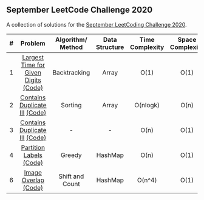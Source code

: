 ## September LeetCode Challenge 2020

A collection of solutions for the [September LeetCoding Challenge 2020](https://leetcode.com/explore/challenge/card/september-leetcoding-challenge/).

| # | Problem | Algorithm/ Method | Data Structure | Time Complexity | Space Complexity |  Difficulty |
|:-:|:-:|:-:|:-:|:-:|:-:|:-:|
| 1 | [Largest Time for Given Digits](https://leetcode.com/explore/challenge/card/september-leetcoding-challenge/554/week-1-september-1st-september-7th/3445/)  [(Code)](https://github.com/dikshagoyal26/LeetCode-Solutions/blob/master/september-leetcode-challenge/day1_largest_time_for_given_digits.js)| Backtracking | Array | O(1) | O(1) | Easy |
| 2 | [Contains Duplicate III](https://leetcode.com/explore/challenge/card/september-leetcoding-challenge/554/week-1-september-1st-september-7th/3446/)  [(Code)](https://github.com/dikshagoyal26/LeetCode-Solutions/blob/master/september-leetcode-challenge/day2_contatins_duplicate.js)| Sorting | Array | O(nlogk) | O(n) | Medium |
| 3 | [Contains Duplicate III](https://leetcode.com/explore/challenge/card/september-leetcoding-challenge/554/week-1-september-1st-september-7th/3447/)  [(Code)](https://github.com/dikshagoyal26/LeetCode-Solutions/blob/master/september-leetcode-challenge/day3_repeated_substring_pattern.js)| - | - | O(n) | O(1) | Easy |
| 4 | [Partition Labels](https://leetcode.com/explore/challenge/card/september-leetcoding-challenge/554/week-1-september-1st-september-7th/3448/)  [(Code)](https://github.com/dikshagoyal26/LeetCode-Solutions/blob/master/september-leetcode-challenge/day4_partition_labels.js)| Greedy | HashMap | O(n) | O(1) | Medium |
| 6 | [Image Overlap](https://leetcode.com/explore/challenge/card/september-leetcoding-challenge/554/week-1-september-1st-september-7th/3450/)  [(Code)](https://github.com/dikshagoyal26/LeetCode-Solutions/blob/master/september-leetcode-challenge/day6_image_overlap.js)| Shift and Count | HashMap | O(n^4) | O(1) | Medium |
